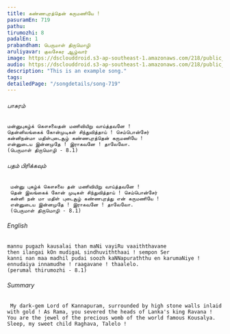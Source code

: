 ```yaml
---
title: கண்ணபுரத்தென் கருமணியே !
pasuramEn: 719
pathu: 
tirumozhi: 8
padalEn: 1
prabandham: பெருமாள் திருமொழி
aruliyavar: குலசேகர ஆழ்வார்
image: https://dsclouddroid.s3-ap-southeast-1.amazonaws.com/218/public_10299dc7a63d6a6e0927fb7adde18de544cd.jpe
audio: https://dsclouddroid.s3-ap-southeast-1.amazonaws.com/218/public_1029289c99e103c78ed8a1f23fdbc3fd7188.ogg
description: "This is an example song."
tags: 
detailedPage: "/songdetails/song-719"
---
```

###### பாசுரம்


	மன்னுபுகழ்க் கௌசலைதன் மணிவியிறு வாய்த்தவனே !
	தென்னிலங்கைக் கோன்முடிகள் சிந்துவித்தாய் ! செம்பொன்சேர்
	கன்னிநன்மா மதிள்புடைசூழ் கண்ணபுரத்தென் கருமணியே !
	என்னுடைய இன்னமுதே ! இராகவனே ! தாலேலோ.
	(பெருமாள் திருமொழி - 8.1)
	

###### பதம் பிரிக்கவும்


	 மன்னு புகழ்க் கௌசலை தன் மணிவியிறு வாய்த்தவனே !
	 தென் இலங்கைக் கோன் முடிகள் சிந்துவித்தாய் ! செம்பொன்சேர்
	 கன்னி நன் மா மதிள் புடைசூழ் கண்ணபுரத்து என் கருமணியே !
	 என்னுடைய இன்னமுதே ! இராகவனே ! தாலேலோ.
	 (பெருமாள் திருமொழி - 8.1)
	

###### English


	mannu pugazh kausalai than maNi vayiRu vaaiththavane
	then ilangai kOn mudigaL sindhuviththaai ! sempon Ser
	kanni nan maa madhil pudai soozh kaNNapuraththu en karumaNiye !
	ennudaiya innamudhe ! raagavane ! thaalelo.
	(perumal thirumozhi - 8.1)
	

###### Summary


	 My dark-gem Lord of Kannapuram, surrounded by high stone walls inlaid with gold ! As Rama, you severed the heads of Lanka's king Ravana ! You are the jewel of the precious womb of the world famous Kousalya. Sleep, my sweet child Raghava, Talelo !
	